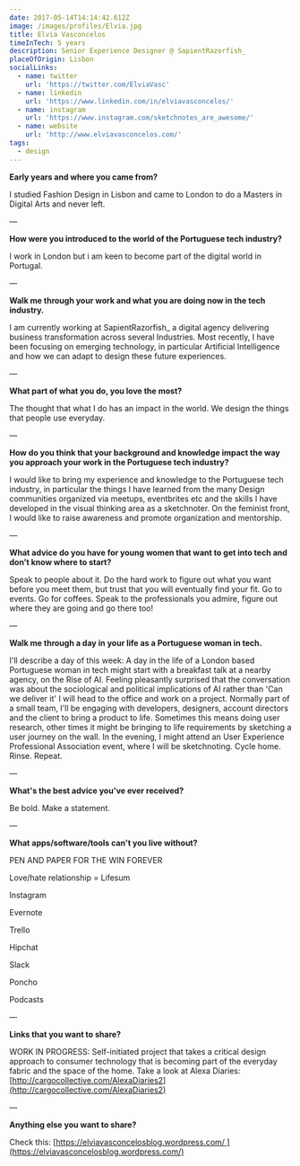 ```yaml
---
date: 2017-05-14T14:14:42.612Z
image: /images/profiles/Elvia.jpg
title: Elvia Vasconcelos
timeInTech: 5 years
description: Senior Experience Designer @ SapientRazorfish_
placeOfOrigin: Lisbon
socialLinks:
  - name: twitter
    url: 'https://twitter.com/ElviaVasc'
  - name: linkedin
    url: 'https://www.linkedin.com/in/elviavasconcelos/'
  - name: instagram
    url: 'https://www.instagram.com/sketchnotes_are_awesome/'
  - name: website
    url: 'http://www.elviavasconcelos.com/'
tags:
  - design
---
```

**Early years and where you
came from?**

I studied Fashion Design in Lisbon and came to London to do a Masters in Digital Arts and never left.

—

**How were you introduced
to the world of the Portuguese tech industry?**

I work in London but i am keen to become part of the digital world in Portugal.

—

**Walk me through your work
and what you are doing now in the tech industry.**

I am currently working at SapientRazorfish_ a digital agency delivering business transformation across several Industries. Most recently, I have been focusing on emerging technology, in particular Artificial Intelligence and how we can adapt to design these future experiences.

—

**What part of what you do,
you love the most?**

The thought that what I do has an impact in the world. We design the things that people use everyday.

—

**How do you think that your
background and knowledge impact the way you approach your work in the
Portuguese tech industry?**

I would like to bring my experience and knowledge to the Portuguese tech industry, in particular the things I have learned from the many Design communities organized via meetups, eventbrites etc and the skills I have developed in the visual thinking area as a sketchnoter. On the feminist front, I would like to raise awareness and promote organization and mentorship.

—

**What advice do you have
for young women that want to get into tech and don’t know where to start?**

Speak to people about it. Do the hard work to figure out what you want before you meet them, but trust that you will eventually find your fit. Go to events. Go for coffees. Speak to the professionals you admire, figure out where they are going and go there too!

—

**Walk me through a day in
your life as a Portuguese woman in tech.**

I'll describe a day of this week: A day in the life of a London based Portuguese woman in tech might start with a breakfast talk at a nearby agency, on the Rise of AI. Feeling pleasantly surprised that the conversation was about the sociological and political implications of AI rather than 'Can we deliver it' I will head to the office and work on a project. Normally part of a small team, I'll be engaging with developers, designers, account directors and the client to bring a product to life. Sometimes this means doing user research, other times it might be bringing to life requirements by sketching a user journey on the wall. In the evening, I might attend an User Experience Professional Association event, where I will be sketchnoting. Cycle home. Rinse. Repeat.

—

**What's the best advice
you've ever received?**

Be bold. Make a statement.

—

**What apps/software/tools
can't you live without?**

PEN AND PAPER FOR THE WIN FOREVER

Love/hate relationship = Lifesum

Instagram

Evernote

Trello

Hipchat

Slack

Poncho

Podcasts

—

**Links that you want to share?**

WORK IN PROGRESS: Self-initiated project that takes a critical design approach to consumer technology that is becoming part of the everyday fabric and the space of the home. Take a look at Alexa Diaries: [http://cargocollective.com/AlexaDiaries2](http://cargocollective.com/AlexaDiaries2)

—

**Anything
else you want to share?**

Check this: [https://elviavasconcelosblog.wordpress.com/ ](https://elviavasconcelosblog.wordpress.com/)
